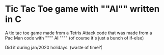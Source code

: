 # Tic Tac Toe game with ""AI"" written in C

A tic tac toe game made from a Tetris Attack code that was made from a Pac Man code with """" AI """" (of course it's just a  bunch of if-else)

Did it during jan/2020 holidays. (waste of time?)

